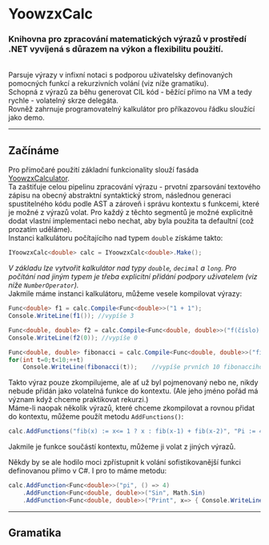 # YoowzxCalc

### Knihovna pro zpracování matematických výrazů v prostředí .NET vyvíjená s důrazem na výkon a flexibilitu použití.   
\
Parsuje výrazy v infixní notaci s podporou uživatelsky definovaných pomocných funkcí a rekurzivních volání (viz níže gramatiku).   
Schopná z výrazů za běhu generovat CIL kód - běžící přímo na VM a tedy rychle - volatelný skrze delegáta.  
Rovněž zahrnuje programovatelný kalkulátor pro příkazovou řádku sloužící jako demo.

-----------------------
## Začínáme

Pro přímočaré použití základní funkcionality slouží fasáda [YoowzxCalculator](https://github.com/MarkusSecundus/YoowzxCalc/blob/master/MarkusSecundus.YoowzxCalc/IYoowzxCalculator.cs).  
Ta zaštiťuje celou pipelinu zpracování výrazu - prvotní zparsování textového zápisu na obecný abstraktní syntaktický strom, následnou generaci spustitelného kódu podle AST a zároveň i správu kontextu s funkcemi, které je možné z výrazů volat. Pro každý z těchto segmentů je možné explicitně dodat vlastní implementaci nebo nechat, aby byla použita ta defaultní (což prozatím uděláme).  
Instanci kalkulátoru počítajícího nad typem `double` získáme takto: 
```c#
IYoowzxCalc<double> calc = IYoowzxCalc<double>.Make(); 
```
*V základu lze vytvořit kalkulátor nad typy `double`, `decimal` a `long`. Pro počítání nad jiným typem je třeba explicitní přidání podpory uživatelem (viz níže `NumberOperator`).*  
Jakmile máme instanci kalkulátoru, můžeme vesele kompilovat výrazy:
```c#
Func<double> f1 = calc.Compile<Func<double>>("1 + 1");
Console.WriteLine(f1()); //vypíše 3

Func<double, double> f2 = calc.Compile<Func<double, double>>("f(číslo) := číslo * (3 + 4 ** 5e-1)");
Console.WriteLine(f2(0)); //vypíše 0

Func<double, double> fibonacci = calc.Compile<Func<double, double>>("fib(x) := x<= 1 ? x : fib(x-1) + fib(x-2)");
for(int t=0;t<10;++t)
    Console.WriteLine(fibonacci(t));    //vypíše prvních 10 fibonacciho čísel
```
Takto výraz pouze zkompilujeme, ale ať už byl pojmenovaný nebo ne, nikdy nebude přidán jako volatelná funkce do kontextu. (Ale jeho jméno pořád má význam když chceme praktikovat rekurzi.)  
Máme-li naopak několik výrazů, které chceme zkompilovat a rovnou přidat do kontextu, můžeme použít metodu `AddFunctions()`:
```c#
calc.AddFunctions("fib(x) := x<= 1 ? x : fib(x-1) + fib(x-2)", "Pi := 4", "Fib_10 := fib(10)");
```
Jakmile je funkce součástí kontextu, můžeme ji volat z jiných výrazů.  

Někdy by se ale hodilo moci zpřístupnit k volání sofistikovanější funkci definovanou přímo v C#. I pro to máme metodu:
```c#
calc.AddFunction<Func<double>>("pi", () => 4)
    .AddFunction<Func<double, double>>("Sin", Math.Sin)
    .AddFunction<Func<double, double>>("Print", x=> { Console.WriteLine(x); return x; });
```




-----------------------------
## Gramatika